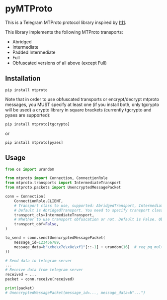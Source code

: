 # pyMTProto

This is a Telegram MTProto protocol library inspired by [h11](https://github.com/python-hyper/h11).

This library implements the following MTProto transports:
- Abridged
- Intermediate
- Padded Intermediate
- Full
- Obfuscated versions of all above (except Full)

## Installation
```shell
pip install mtproto
```
Note that in order to use obfuscated transports or encrypt/decrypt mtproto messages,
you MUST specify at least one (if you install both, only tgcrypto will be used) 
a crypto library in square brackets (currently tgcrypto and pyaes are supported):
```shell
pip install mtproto[tgcrypto]
```
or 
```shell
pip install mtproto[pyaes]
```

## Usage
```python
from os import urandom

from mtproto import Connection, ConnectionRole
from mtproto.transports import IntermediateTransport
from mtproto.packets import UnencryptedMessagePacket

conn = Connection(
    ConnectionRole.CLIENT,
    # Transport class to use, supported: AbridgedTransport, IntermediateTransport, PaddedIntermediateTransport, FullTransport
    # Default is AbridgedTransport. You need to specify transport class only if you are using ConnectionRole.CLIENT role.
    transport_cls=IntermediateTransport,
    # Whether to use transport obfuscation or not. Default is False. Obfuscation for FullTransport is not supported now. 
    transport_obf=False,
)

to_send = conn.send(UnencryptedMessagePacket(
    message_id=123456789,
    message_data=b"\xbe\x7e\x8e\xf1"[::-1] + urandom(16)  # req_pq_multi#be7e8ef1 nonce:int128
))

# Send data to telegram server
...
# Receive data from telegram server
received = ...
packet = conn.receive(received)

print(packet)
# UnencryptedMessagePacket(message_id=..., message_data=b"...")
```